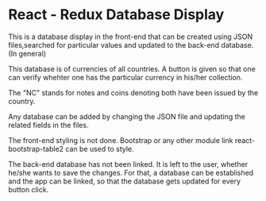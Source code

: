 # React - Redux Database Display
This is a database display in the front-end that can be created using JSON files,searched for particular values and updated to the back-end database.(In general)

This database is of currencies of all countries. A button is given so that one can verify whehter one has the particular currency in his/her collection.

The "NC" stands for notes and coins denoting both have been issued by the country. 

Any database can be added by changing the JSON file and updating the related fields in the files.

The front-end styling is not done. Bootstrap or any other module link react-bootstrap-table2 can be used to style. 

The back-end database has not been linked. It is left to the user, whether he/she wants to save the changes. For that, a database can be established and the app can be linked, so that the database gets updated for every button click. 



